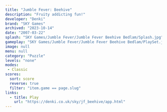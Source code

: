 ```yaml
---
title: "Jumble Fever: Beehive"
description: "Fruity addicting fun!"
developer: "Denki"
brand: "SKY Games"
archived: "2023-10-14"
date: "2007-03-22"
splash: "SKY Games/Jumble Fever/Jumble Fever Beehive Bedlam/Splash.jpg"
gameplay: "SKY Games/Jumble Fever/Jumble Fever Beehive Bedlam/PlaySet.jpg"
image: null
menu: null
category: "Puzzle"
levels: "none"
modes:
 - Classic
scores:
  sort: score
  reverse: true
  filter: "item.game == page.slug"
links:
  - title: Play
    url: "https://denki.co.uk/sky/jf_beehive/app.html"
---
```

